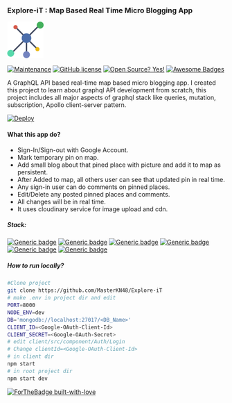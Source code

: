 ### Explore-iT : Map Based Real Time Micro Blogging App

<img src="./assets/app.png" height='84'>

[![Maintenance](https://img.shields.io/badge/Maintained%3F-no-red.svg)]() [![GitHub license](https://img.shields.io/github/license/Naereen/StrapDown.js.svg)]() [![Open Source? Yes!](https://badgen.net/badge/Open%20Source%20%3F/Yes%21/blue?icon=github)]() [![Awesome Badges](https://img.shields.io/badge/badges-awesome-green.svg)]()

A GraphQL API based real-time map based micro blogging app. I created this project to learn about graphql API development from scratch, this project includes all major aspects of graphql stack like queries, mutation, subscription, Apollo client-server pattern.

[![Deploy](https://www.herokucdn.com/deploy/button.svg)](https://explore-itb.herokuapp.com")

#### What this app do?

- Sign-In/Sign-out with Google Account.
- Mark temporary pin on map.
- Add small blog about that pined place with picture and add it to map as persistent.
- After Added to map, all others user can see that updated pin in real time.
- Any sign-in user can do comments on pinned places.
- Edit/Delete any posted pinned places and comments.
- All changes will be in real time.
- It uses cloudinary service for image upload and cdn.

##### Stack:

[![Generic badge](https://img.shields.io/badge/Node.js->=14-<COLOR>.svg)]() [![Generic badge](https://img.shields.io/badge/GraphQL-red.svg)]() [![Generic badge](https://img.shields.io/badge/React.js->=16-blue.svg)]() [![Generic badge](https://img.shields.io/badge/MongoDB->=4-lime.svg)]() [![Generic badge](https://img.shields.io/badge/Apollo_Server->=2-pink.svg)]() [![Generic badge](https://img.shields.io/badge/Apollo_Client->=3-yellow.svg)]()

##### How to run locally?

```bash
#Clone project
git clone https://github.com/MasterKN48/Explore-iT
# make .env in project dir and edit
PORT=8000
NODE_ENV=dev
DB='mongodb://localhost:27017/<DB_Name>'
CLIENT_ID=<Google-OAuth-Client-Id>
CLIENT_SECRET=<Google-OAuth-Secret>
# edit client/src/component/Auth/Login
# Change clientId=<Google-OAuth-Client-Id>
# in client dir
npm start
# in root project dir
npm start dev

```

[![ForTheBadge built-with-love](http://ForTheBadge.com/images/badges/built-with-love.svg)]()
